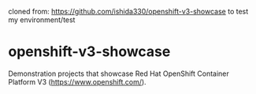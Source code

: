 cloned from: https://github.com/ishida330/openshift-v3-showcase to test my environment/test

# openshift-v3-showcase
Demonstration projects that showcase Red Hat OpenShift Container Platform V3 (https://www.openshift.com/).
